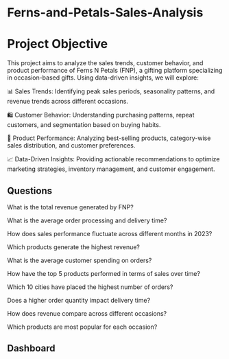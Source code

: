 # Ferns-and-Petals-Sales-Analysis
# Project Objective

This project aims to analyze the sales trends, customer behavior, and product performance of Ferns N Petals (FNP), a gifting platform specializing in occasion-based gifts. Using data-driven insights, we will explore:

📊 Sales Trends: Identifying peak sales periods, seasonality patterns, and revenue trends across different occasions.

🛍 Customer Behavior: Understanding purchasing patterns, repeat customers, and segmentation based on buying habits.

🎁 Product Performance: Analyzing best-selling products, category-wise sales distribution, and customer preferences.

📈 Data-Driven Insights: Providing actionable recommendations to optimize marketing strategies, inventory management, and customer engagement.

## Questions

What is the total revenue generated by FNP?

What is the average order processing and delivery time?

How does sales performance fluctuate across different months in 2023?

Which products generate the highest revenue?

What is the average customer spending on orders?

How have the top 5 products performed in terms of sales over time?

Which 10 cities have placed the highest number of orders?

Does a higher order quantity impact delivery time?

How does revenue compare across different occasions?

Which products are most popular for each occasion?

## Dashboard



